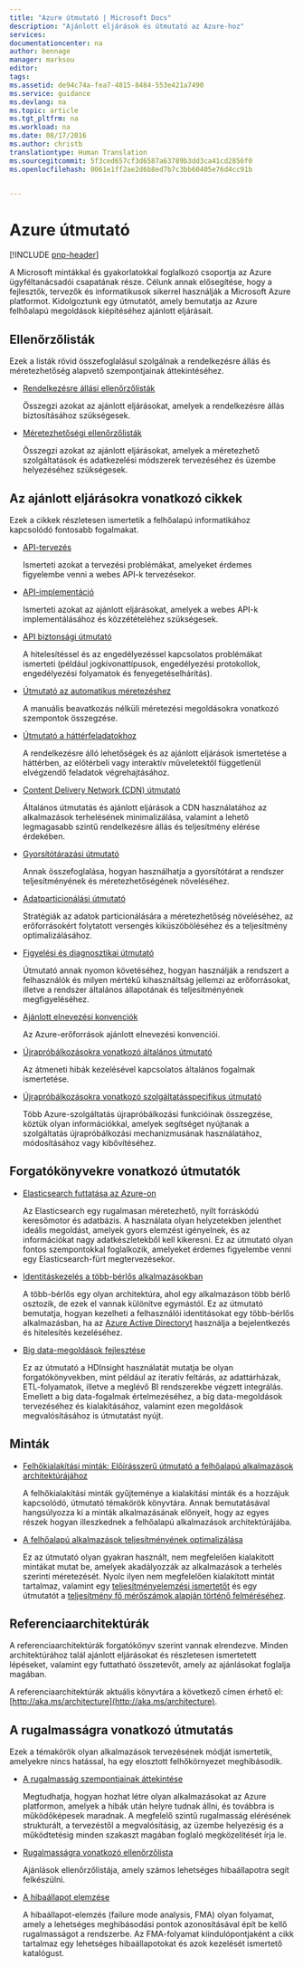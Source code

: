 ```yaml
---
title: "Azure útmutató | Microsoft Docs"
description: "Ajánlott eljárások és útmutató az Azure-hoz"
services: 
documentationcenter: na
author: bennage
manager: marksou
editor: 
tags: 
ms.assetid: de94c74a-fea7-4815-8484-553e421a7490
ms.service: guidance
ms.devlang: na
ms.topic: article
ms.tgt_pltfrm: na
ms.workload: na
ms.date: 08/17/2016
ms.author: christb
translationtype: Human Translation
ms.sourcegitcommit: 5f3ced657cf3d6587a63789b3dd3ca41cd2856f0
ms.openlocfilehash: 0061e1ff2ae2d6b8ed7b7c3bb60405e76d4cc91b


---
```

# <a name="azure-guidance"></a>Azure útmutató
[!INCLUDE [pnp-header](../../includes/guidance-pnp-header-include.md)]

A Microsoft mintákkal és gyakorlatokkal foglalkozó csoportja az Azure ügyféltanácsadói csapatának része. Célunk annak elősegítése, hogy a fejlesztők, tervezők és informatikusok sikerrel használják a Microsoft Azure platformot. Kidolgoztunk egy útmutatót, amely bemutatja az Azure felhőalapú megoldások kiépítéséhez ajánlott eljárásait.

## <a name="checklists"></a>Ellenőrzőlisták
Ezek a listák rövid összefoglalásul szolgálnak a rendelkezésre állás és méretezhetőség alapvető szempontjainak áttekintéséhez. 

* [Rendelkezésre állási ellenőrzőlisták][AvailabilityChecklist] 
  
    Összegzi azokat az ajánlott eljárásokat, amelyek a rendelkezésre állás biztosításához szükségesek.
* [Méretezhetőségi ellenőrzőlisták][ScalabilityChecklist]
  
    Összegzi azokat az ajánlott eljárásokat, amelyek a méretezhető szolgáltatások és adatkezelési módszerek tervezéséhez és üzembe helyezéséhez szükségesek.

## <a name="best-practices-articles"></a>Az ajánlott eljárásokra vonatkozó cikkek
Ezek a cikkek részletesen ismertetik a felhőalapú informatikához kapcsolódó fontosabb fogalmakat. 

* [API-tervezés][APIDesign] 
  
    Ismerteti azokat a tervezési problémákat, amelyeket érdemes figyelembe venni a webes API-k tervezésekor.
* [API-implementáció][APIImplementation] 
  
    Ismerteti azokat az ajánlott eljárásokat, amelyek a webes API-k implementálásához és közzétételéhez szükségesek.
* [API biztonsági útmutató](https://github.com/mspnp/azure-guidance/blob/master/API-security.md) 
  
    A hitelesítéssel és az engedélyezéssel kapcsolatos problémákat ismerteti (például jogkivonattípusok, engedélyezési protokollok, engedélyezési folyamatok és fenyegetéselhárítás).
* [Útmutató az automatikus méretezéshez][AutoscalingGuidance] 
  
    A manuális beavatkozás nélküli méretezési megoldásokra vonatkozó szempontok összegzése.
* [Útmutató a háttérfeladatokhoz][BackgroundJobsGuidance] 
  
    A rendelkezésre álló lehetőségek és az ajánlott eljárások ismertetése a háttérben, az előtérbeli vagy interaktív műveletektől függetlenül elvégzendő feladatok végrehajtásához.
* [Content Delivery Network (CDN) útmutató][CDNGuidance] 
  
    Általános útmutatás és ajánlott eljárások a CDN használatához az alkalmazások terhelésének minimalizálása, valamint a lehető legmagasabb szintű rendelkezésre állás és teljesítmény elérése érdekében.
* [Gyorsítótárazási útmutató][CachingGuidance] 
  
    Annak összefoglalása, hogyan használhatja a gyorsítótárat a rendszer teljesítményének és méretezhetőségének növeléséhez.
* [Adatparticionálási útmutató][DataPartitioningGuidance]
  
    Stratégiák az adatok particionálására a méretezhetőség növeléséhez, az erőforrásokért folytatott versengés kiküszöböléséhez és a teljesítmény optimalizálásához.
* [Figyelési és diagnosztikai útmutató][MonitoringandDiagnosticsGuidance] 
  
    Útmutató annak nyomon követéséhez, hogyan használják a rendszert a felhasználók és milyen mértékű kihasználtság jellemzi az erőforrásokat, illetve a rendszer általános állapotának és teljesítményének megfigyeléséhez.
* [Ajánlott elnevezési konvenciók][naming-conventions] 
  
    Az Azure-erőforrások ajánlott elnevezési konvenciói.
* [Újrapróbálkozásokra vonatkozó általános útmutató][RetryGeneralGuidance] 
  
    Az átmeneti hibák kezelésével kapcsolatos általános fogalmak ismertetése.
* [Újrapróbálkozásokra vonatkozó szolgáltatásspecifikus útmutató][RetryServiceSpecificGuidance]
  
    Több Azure-szolgáltatás újrapróbálkozási funkcióinak összegzése, köztük olyan információkkal, amelyek segítséget nyújtanak a szolgáltatás újrapróbálkozási mechanizmusának használatához, módosításához vagy kibővítéséhez.

## <a name="scenario-guides"></a>Forgatókönyvekre vonatkozó útmutatók
* [Elasticsearch futtatása az Azure-on][elasticsearch] 
  
    Az Elasticsearch egy rugalmasan méretezhető, nyílt forráskódú keresőmotor és adatbázis. A használata olyan helyzetekben jelenthet ideális megoldást, amelyek gyors elemzést igényelnek, és az információkat nagy adatkészletekből kell kikeresni. Ez az útmutató olyan fontos szempontokkal foglalkozik, amelyeket érdemes figyelembe venni egy Elasticsearch-fürt megtervezésekor.
* [Identitáskezelés a több-bérlős alkalmazásokban][identity-multitenant] 
  
    A több-bérlős egy olyan architektúra, ahol egy alkalmazáson több bérlő osztozik, de ezek el vannak különítve egymástól. Ez az útmutató bemutatja, hogyan kezelheti a felhasználói identitásokat egy több-bérlős alkalmazásban, ha az [Azure Active Directoryt][AzureAD] használja a bejelentkezés és hitelesítés kezeléséhez.
* [Big data-megoldások fejlesztése](https://msdn.microsoft.com/library/dn749874.aspx)
  
    Ez az útmutató a HDInsight használatát mutatja be olyan forgatókönyvekben, mint például az iteratív feltárás, az adattárházak, ETL-folyamatok, illetve a meglévő BI rendszerekbe végzett integrálás. Emellett a big data-fogalmak értelmezéséhez, a big data-megoldások tervezéséhez és kialakításához, valamint ezen megoldások megvalósításához is útmutatást nyújt.

## <a name="patterns"></a>Minták
* [Felhőkialakítási minták: Előírásszerű útmutató a felhőalapú alkalmazások architektúrájához](https://msdn.microsoft.com/library/dn568099.aspx)
  
    A felhőkialakítási minták gyűjteménye a kialakítási minták és a hozzájuk kapcsolódó, útmutató témakörök könyvtára. Annak bemutatásával hangsúlyozza ki a minták alkalmazásának előnyeit, hogy az egyes részek hogyan illeszkednek a felhőalapú alkalmazások architektúrájába.
* [A felhőalapú alkalmazások teljesítményének optimalizálása](https://github.com/mspnp/performance-optimization)
  
    Ez az útmutató olyan gyakran használt, nem megfelelően kialakított mintákat mutat be, amelyek akadályozzák az alkalmazások a terhelés szerinti méretezését. Nyolc ilyen nem megfelelően kialakított mintát tartalmaz, valamint egy [teljesítményelemzési ismertetőt](https://github.com/mspnp/performance-optimization/blob/master/Performance-Analysis-Primer.md) és egy útmutatót a [teljesítmény fő mérőszámok alapján történő felméréséhez](https://github.com/mspnp/performance-optimization/blob/master/Assessing-System-Performance-Against-KPI.md).

## <a name="reference-architectures"></a>Referenciaarchitektúrák
A referenciaarchitektúrák forgatókönyv szerint vannak elrendezve.
Minden architektúrához talál ajánlott eljárásokat és részletesen ismertetett lépéseket, valamint egy futtatható összetevőt, amely az ajánlásokat foglalja magában.

A referenciaarchitektúrák aktuális könyvtára a következő címen érhető el: [http://aka.ms/architecture](http://aka.ms/architecture).

## <a name="resiliency-guidance"></a>A rugalmasságra vonatkozó útmutatás
Ezek a témakörök olyan alkalmazások tervezésének módját ismertetik, amelyekre nincs hatással, ha egy elosztott felhőkörnyezet meghibásodik.   

* [A rugalmasság szempontjainak áttekintése][ResiliencyOvervew]
  
     Megtudhatja, hogyan hozhat létre olyan alkalmazásokat az Azure platformon, amelyek a hibák után helyre tudnak állni, és továbbra is működőképesek maradnak. A megfelelő szintű rugalmasság elérésének strukturált, a tervezéstől a megvalósításig, az üzembe helyezésig és a működtetésig minden szakaszt magában foglaló megközelítését írja le.
* [Rugalmasságra vonatkozó ellenőrzőlista][resiliency-checklist]
  
    Ajánlások ellenőrzőlistája, amely számos lehetséges hibaállapotra segít felkészülni.
* [A hibaállapot elemzése][resiliency-fma] 
  
    A hibaállapot-elemzés (failure mode analysis, FMA) olyan folyamat, amely a lehetséges meghibásodási pontok azonosításával épít be kellő rugalmasságot a rendszerbe. Az FMA-folyamat kiindulópontjaként a cikk tartalmaz egy lehetséges hibaállapotokat és azok kezelését ismertető katalógust. 

<!-- links -->

[AzureAD]: https://azure.microsoft.com/documentation/services/active-directory/

[PerformanceOptimization]: https://github.com/mspnp/performance-optimization

[APIDesign]: ../best-practices-api-design.md
[APIImplementation]: ../best-practices-api-implementation.md
[AutoscalingGuidance]: ../best-practices-auto-scaling.md
[BackgroundJobsGuidance]: ../best-practices-background-jobs.md
[CDNGuidance]: ../best-practices-cdn.md
[CachingGuidance]: ../best-practices-caching.md
[DataPartitioningGuidance]: ../best-practices-data-partitioning.md
[MonitoringandDiagnosticsGuidance]: ../best-practices-monitoring.md
[RetryGeneralGuidance]: ../best-practices-retry-general.md
[RetryServiceSpecificGuidance]: ../best-practices-retry-service-specific.md
[RetryPolicies]: Retry-Policies.md
[ScalabilityChecklist]: ../best-practices-scalability-checklist.md
[AvailabilityChecklist]: ../best-practices-availability-checklist.md
[naming-conventions]: guidance-naming-conventions.md

<!-- guidance projects -->
[elasticsearch]: guidance-elasticsearch.md
[identity-multitenant]: guidance-multitenant-identity.md

<!-- reference architectures -->
[ref-arch-single-vm-windows]: guidance-compute-single-vm.md
[ref-arch-single-vm-linux]: guidance-compute-single-vm-linux.md
[ref-arch-multi-vm]: guidance-compute-multi-vm.md
[ref-arch-3-tier]: guidance-compute-3-tier-vm.md
[ref-arch-n-tier-windows]: guidance-compute-n-tier-vm.md
[ref-arch-n-tier-linux]: guidance-compute-n-tier-vm-linux.md
[ref-arch-multi-dc-windows]: guidance-compute-multiple-datacenters.md
[ref-arch-multi-dc-linux]: guidance-compute-multiple-datacenters-linux.md

<!-- resiliency -->
[resiliency-fma]: guidance-resiliency-failure-mode-analysis.md
[resiliency-checklist]: guidance-resiliency-checklist.md
[ResiliencyOvervew]: guidance-resiliency-overview.md




<!--HONumber=Dec16_HO1-->


